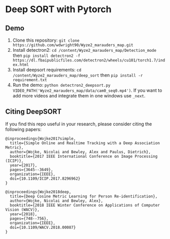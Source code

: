 # Deep SORT with Pytorch

## Demo
1. Clone this repository: `git clone https://github.com/wdwright90/Wyze2_marauders_map.git`
2. Install detectron2: `cd /content/Wyze2_marauders_map/Detection_mode` then `pip install detectron2 -f https://dl.fbaipublicfiles.com/detectron2/wheels/cu101/torch1.7/index.html`
3. Install deepsort requirements: `cd /content/Wyze2_marauders_map/deep_sort` then `pip install -r requirement.txt`
4. Run the demo: `python detectron2_deepsort.py VIDEO_PATH('Wyze2_marauders_map/data/cam0_seq0.mp4')`. If you want to add more videos and integrate them in one windows use `_next`.

## Citing DeepSORT

If you find this repo useful in your research, please consider citing the following papers:

    @inproceedings{Wojke2017simple,
      title={Simple Online and Realtime Tracking with a Deep Association Metric},
      author={Wojke, Nicolai and Bewley, Alex and Paulus, Dietrich},
      booktitle={2017 IEEE International Conference on Image Processing (ICIP)},
      year={2017},
      pages={3645--3649},
      organization={IEEE},
      doi={10.1109/ICIP.2017.8296962}
    }

    @inproceedings{Wojke2018deep,
      title={Deep Cosine Metric Learning for Person Re-identification},
      author={Wojke, Nicolai and Bewley, Alex},
      booktitle={2018 IEEE Winter Conference on Applications of Computer Vision (WACV)},
      year={2018},
      pages={748--756},
      organization={IEEE},
      doi={10.1109/WACV.2018.00087}
    }
